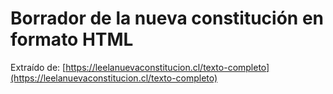 
# Borrador de la nueva constitución en formato HTML


Extraído de: [https://leelanuevaconstitucion.cl/texto-completo](https://leelanuevaconstitucion.cl/texto-completo)

